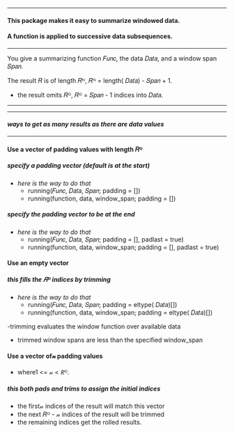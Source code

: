 
----

#### This package makes it easy to summarize windowed data.

#### A function is applied to successive data subsequences.

----

You give a summarizing function 𝐹𝑢𝑛𝑐, the data 𝐷𝑎𝑡𝑎, and a window span 𝑆𝑝𝑎𝑛.  

The result  𝑅 is of length  𝑅ᴺ,   𝑅ᴺ = length( 𝐷𝑎𝑡𝑎) - 𝑆𝑝𝑎𝑛 + 1.
- the result omits  𝑅ᴼ,  𝑅ᴼ = 𝑆𝑝𝑎𝑛 - 1 indices into 𝐷𝑎𝑡𝑎.

----
----

#### _ways to get as many results as there are data values_

----

#### Use a vector of padding values with length  𝑅ᴼ

##### specify a padding vector (default is at the start)

- _here is the way to do that_
  - running(𝐹𝑢𝑛𝑐, 𝐷𝑎𝑡𝑎, 𝑆𝑝𝑎𝑛; padding = [<values>])
  - running(function, data, window_span; padding = [<values>])

##### specify the padding vector to be at the end

- _here is the way to do that_
  - running(𝐹𝑢𝑛𝑐, 𝐷𝑎𝑡𝑎, 𝑆𝑝𝑎𝑛; padding = [<values>], padlast = true)
  - running(function, data, window_span; padding = [<values>], padlast = true)

#### Use an empty vector 

##### this fills the  𝑅ᴼ indices by trimming

- _here is the way to do that_
  - running(𝐹𝑢𝑛𝑐, 𝐷𝑎𝑡𝑎, 𝑆𝑝𝑎𝑛; padding = eltype( 𝐷𝑎𝑡𝑎)[])
  - running(function, data, window_span; padding = eltype( 𝐷𝑎𝑡𝑎)[])

-trimming evaluates the window function over available data
  - trimmed window spans are less than the specified window_span

#### Use a vector of𝓃 padding values

- where1 <= 𝓃 <   𝑅ᴼ.

##### this both pads and trims to assign the initial indices

- the first𝓃 indices of the result will match this vector
- the next  𝑅ᴼ - 𝓃 indices of the result will be trimmed
- the remaining indices get the rolled results.


